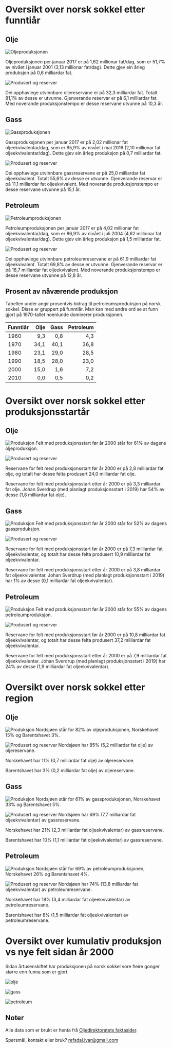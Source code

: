 # Oversikt over norsk sokkel etter funntiår

## Olje
![Oljeproduksjonen](img/oil_production_yearly_12MMA_by_discovery_decade.png)

Oljeproduksjonen per januar 2017 er på 1,62 millionar fat/dag, som er 51,7% av nivået i januar 2001 (3,13 millionar fat/dag).
Dette gjev ein årleg produksjon på 0,6 milliardar fat.

![Produsert og reserver](img/oil_produced_reserves_by_discovery_decade.png)

Dei opphavlege utvinnbare oljereservane er på 32,3 milliardar fat.
Totalt 81,1% av desse er utvunne.
Gjenverande reservar er på 6,1 milliardar fat.
Med noverande produksjonstempo er desse reservane utvunne på 10,3 år.

## Gass
![Gassproduksjonen](img/gas_production_yearly_12MMA_by_discovery_decade.png)

Gassproduksjonen per januar 2017 er på 2,02 millionar fat oljeekvivalentar/dag, som er 95,9% av nivået i mai 2016 (2,10 millionar fat oljeekvivalentar/dag).
Dette gjev ein årleg produksjon på 0,7 milliardar fat.

![Produsert og reserver](img/gas_produced_reserves_by_discovery_decade.png)

Dei opphavlege utvinnbare gassreservane er på 25,0 milliardar fat oljeekvivalent.
Totalt 55,6% av desse er utvunne.
Gjenverande reservar er på 11,1 milliardar fat oljeekvivalent.
Med noverande produksjonstempo er desse reservane utvunne på 15,1 år.

## Petroleum
![Petroleumproduksjonen](img/oe_production_yearly_12MMA_by_discovery_decade.png)

Petroleumproduksjonen per januar 2017 er på 4,02 millionar fat oljeekvivalentar/dag, som er 86,9% av nivået i juli 2004 (4,62 millionar fat oljeekvivalentar/dag).
Dette gjev ein årleg produksjon på 1,5 milliardar fat.

![Produsert og reserver](img/oe_produced_reserves_by_discovery_decade.png)

Dei opphavlege utvinnbare petroleumreservane er på 61,9 milliardar fat oljeekvivalent.
Totalt 69,8% av desse er utvunne.
Gjenverande reservar er på 18,7 milliardar fat oljeekvivalent.
Med noverande produksjonstempo er desse reservane utvunne på 12,8 år.



## Prosent av nåværende produksjon

Tabellen under angir prosentvis bidrag til petroleumsproduksjon på norsk sokkel. 
Disse er gruppert på funntiår.
Man kan med andre ord se at funn gjort på 1970-tallet noenlunde dominerer produksjonen. 


| Funntiår | Olje | Gass | Petroleum |
| ---- | ---: | ---: | ---: |
| 1960 | 9,3 | 0,8 | 4,3 |
| 1970 | 34,1 | 40,1 | 36,8 |
| 1980 | 23,1 | 29,0 | 28,5 |
| 1990 | 18,5 | 28,0 | 23,0 |
| 2000 | 15,0 | 1,6 | 7,2 |
| 2010 | 0,0 | 0,5 | 0,2 |

# Oversikt over norsk sokkel etter produksjonsstartår

## Olje
![Produksjon](img/oil_production_yearly_12MMA_by_startproduction.png)
Felt med produksjonsstart før år 2000 står for 61% av dagens oljeproduksjon.

![Produsert og reserver](img/oil_produced_reserves_by_startproduction.png)

Reservane for felt med produksjonsstart før år 2000 er på 2,8 milliardar fat olje, og
totalt har desse felta produsert 24,0 milliardar fat olje.

Reservane for felt med produksjonsstart etter år 2000 er på 3,3 milliardar fat olje.
Johan Sverdrup (med planlagt produksjonsstart i 2019) har 54% av desse (1,8 milliardar fat olje).

## Gass
![Produksjon](img/gas_production_yearly_12MMA_by_startproduction.png)
Felt med produksjonsstart før år 2000 står for 52% av dagens gassproduksjon.

![Produsert og reserver](img/gas_produced_reserves_by_startproduction.png)

Reservane for felt med produksjonsstart før år 2000 er på 7,3 milliardar fat oljeekvivalentar, og
totalt har desse felta produsert 10,9 milliardar fat oljeekvivalentar.

Reservane for felt med produksjonsstart etter år 2000 er på 3,8 milliardar fat oljeekvivalentar.
Johan Sverdrup (med planlagt produksjonsstart i 2019) har 1% av desse (0,1 milliardar fat oljeekvivalentar).

## Petroleum
![Produksjon](img/oe_production_yearly_12MMA_by_startproduction.png)
Felt med produksjonsstart før år 2000 står for 55% av dagens petroleumproduksjon.

![Produsert og reserver](img/oe_produced_reserves_by_startproduction.png)

Reservane for felt med produksjonsstart før år 2000 er på 10,8 milliardar fat oljeekvivalentar, og
totalt har desse felta produsert 37,2 milliardar fat oljeekvivalentar.

Reservane for felt med produksjonsstart etter år 2000 er på 7,9 milliardar fat oljeekvivalentar.
Johan Sverdrup (med planlagt produksjonsstart i 2019) har 24% av desse (1,9 milliardar fat oljeekvivalentar).

# Oversikt over norsk sokkel etter region

## Olje

![Produksjon](img/oil_production_yearly_12MMA_by_region.png)
Nordsjøen står for 82% av oljeproduksjonen,
Norskehavet 15% og
Barentshavet 3%.

![Produsert og reserver](img/oil_produced_reserves_by_region.png)
Nordsjøen har 85% (5,2 milliardar fat olje) av oljereservane.

Norskehavet har 11% (0,7 milliardar fat olje) av oljereservane.

Barentshavet har 3% (0,2 milliardar fat olje) av oljereservane.


## Gass

![Produksjon](img/gas_production_yearly_12MMA_by_region.png)
Nordsjøen står for 61% av gassproduksjonen,
Norskehavet 33% og
Barentshavet 5%.

![Produsert og reserver](img/gas_produced_reserves_by_region.png)
Nordsjøen har 69% (7,7 milliardar fat oljeekvivalentar) av gassreservane.

Norskehavet har 21% (2,3 milliardar fat oljeekvivalentar) av gassreservane.

Barentshavet har 10% (1,1 milliardar fat oljeekvivalentar) av gassreservane.


## Petroleum

![Produksjon](img/oe_production_yearly_12MMA_by_region.png)
Nordsjøen står for 69% av petroleumproduksjonen,
Norskehavet 26% og
Barentshavet 4%.

![Produsert og reserver](img/oe_produced_reserves_by_region.png)
Nordsjøen har 74% (13,8 milliardar fat oljeekvivalentar) av petroleumreservane.

Norskehavet har 18% (3,4 milliardar fat oljeekvivalentar) av petroleumreservane.

Barentshavet har 8% (1,5 milliardar fat oljeekvivalentar) av petroleumreservane.


# Oversikt over kumulativ produksjon vs nye felt sidan år 2000

Sidan årtusenskiftet har produksjonen på norsk sokkel vore fleire gonger større enn funna som er gjort.

![olje](img/cumulative_oil_production_vs_reserve_growth_since_2000.png)

![gass](img/cumulative_gas_production_vs_reserve_growth_since_2000.png)

![petroleum](img/cumulative_oe_production_vs_reserve_growth_since_2000.png)


## Noter

Alle data som er brukt er henta frå [Oljedirektoratets faktasider](http://factpages.npd.no/factpages/).

Spørsmål, kontakt eller bruk? [refsdal.ivar@gmail.com](mailto:refsdal.ivar@gmail.com)
